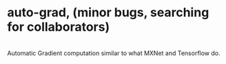# auto-grad, (minor bugs, searching for collaborators)
<br>
Automatic Gradient computation similar to what MXNet and Tensorflow do.
